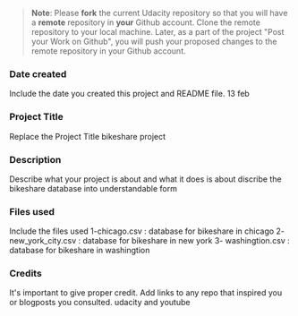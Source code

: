 >**Note**: Please **fork** the current Udacity repository so that you will have a **remote** repository in **your** Github account. Clone the remote repository to your local machine. Later, as a part of the project "Post your Work on Github", you will push your proposed changes to the remote repository in your Github account.

### Date created
Include the date you created this project and README file.
13 feb
### Project Title
Replace the Project Title
bikeshare project
### Description
Describe what your project is about and what it does
is about discribe the bikeshare database into understandable form

### Files used
Include the files used
1-chicago.csv : database for bikeshare in chicago 
2- new_york_city.csv : database for bikeshare in new york
3- washingtion.csv : database for bikeshare in washingtion
### Credits
It's important to give proper credit. Add links to any repo that inspired you or blogposts you consulted.
udacity and youtube